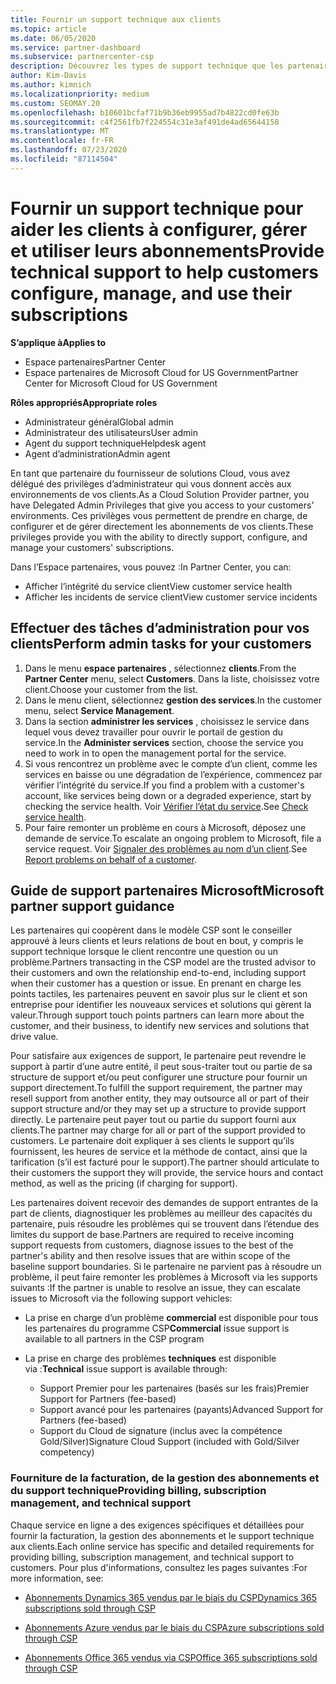 ```yaml
---
title: Fournir un support technique aux clients
ms.topic: article
ms.date: 06/05/2020
ms.service: partner-dashboard
ms.subservice: partnercenter-csp
description: Découvrez les types de support technique que les partenaires du programme fournisseur de solutions peuvent offrir à leurs clients.
author: Kim-Davis
ms.author: kimnich
ms.localizationpriority: medium
ms.custom: SEOMAY.20
ms.openlocfilehash: b10601bcfaf71b9b36eb9955ad7b4822cd0fe63b
ms.sourcegitcommit: c4f2561fb7f224554c31e3af491de4ad65644158
ms.translationtype: MT
ms.contentlocale: fr-FR
ms.lasthandoff: 07/23/2020
ms.locfileid: "87114504"
---
```

# <a name="provide-technical-support-to-help-customers-configure-manage-and-use-their-subscriptions"></a><span data-ttu-id="c5661-103">Fournir un support technique pour aider les clients à configurer, gérer et utiliser leurs abonnements</span><span class="sxs-lookup"><span data-stu-id="c5661-103">Provide technical support to help customers configure, manage, and use their subscriptions</span></span>

<span data-ttu-id="c5661-104">**S’applique à**</span><span class="sxs-lookup"><span data-stu-id="c5661-104">**Applies to**</span></span>

- <span data-ttu-id="c5661-105">Espace partenaires</span><span class="sxs-lookup"><span data-stu-id="c5661-105">Partner Center</span></span>
- <span data-ttu-id="c5661-106">Espace partenaires de Microsoft Cloud for US Government</span><span class="sxs-lookup"><span data-stu-id="c5661-106">Partner Center for Microsoft Cloud for US Government</span></span>

<span data-ttu-id="c5661-107">**Rôles appropriés**</span><span class="sxs-lookup"><span data-stu-id="c5661-107">**Appropriate roles**</span></span>
- <span data-ttu-id="c5661-108">Administrateur général</span><span class="sxs-lookup"><span data-stu-id="c5661-108">Global admin</span></span>
- <span data-ttu-id="c5661-109">Administrateur des utilisateurs</span><span class="sxs-lookup"><span data-stu-id="c5661-109">User admin</span></span>
- <span data-ttu-id="c5661-110">Agent du support technique</span><span class="sxs-lookup"><span data-stu-id="c5661-110">Helpdesk agent</span></span>
- <span data-ttu-id="c5661-111">Agent d’administration</span><span class="sxs-lookup"><span data-stu-id="c5661-111">Admin agent</span></span>

<span data-ttu-id="c5661-112">En tant que partenaire du fournisseur de solutions Cloud, vous avez délégué des privilèges d’administrateur qui vous donnent accès aux environnements de vos clients.</span><span class="sxs-lookup"><span data-stu-id="c5661-112">As a Cloud Solution Provider partner, you have Delegated Admin Privileges that give you access to your customers' environments.</span></span> <span data-ttu-id="c5661-113">Ces privilèges vous permettent de prendre en charge, de configurer et de gérer directement les abonnements de vos clients.</span><span class="sxs-lookup"><span data-stu-id="c5661-113">These privileges provide you with the ability to directly support, configure, and manage your customers' subscriptions.</span></span>

<span data-ttu-id="c5661-114">Dans l’Espace partenaires, vous pouvez&nbsp;:</span><span class="sxs-lookup"><span data-stu-id="c5661-114">In Partner Center, you can:</span></span>

- <span data-ttu-id="c5661-115">Afficher l’intégrité du service client</span><span class="sxs-lookup"><span data-stu-id="c5661-115">View customer service health</span></span>
- <span data-ttu-id="c5661-116">Afficher les incidents de service client</span><span class="sxs-lookup"><span data-stu-id="c5661-116">View customer service incidents</span></span>

## <a name="perform-admin-tasks-for-your-customers"></a><span data-ttu-id="c5661-117">Effectuer des tâches d’administration pour vos clients</span><span class="sxs-lookup"><span data-stu-id="c5661-117">Perform admin tasks for your customers</span></span>

1. <span data-ttu-id="c5661-118">Dans le menu **espace partenaires** , sélectionnez **clients**.</span><span class="sxs-lookup"><span data-stu-id="c5661-118">From the **Partner Center** menu, select **Customers**.</span></span> <span data-ttu-id="c5661-119">Dans la liste, choisissez votre client.</span><span class="sxs-lookup"><span data-stu-id="c5661-119">Choose your customer from the list.</span></span>
2. <span data-ttu-id="c5661-120">Dans le menu client, sélectionnez **gestion des services**.</span><span class="sxs-lookup"><span data-stu-id="c5661-120">In the customer menu, select **Service Management**.</span></span>
3. <span data-ttu-id="c5661-121">Dans la section **administrer les services** , choisissez le service dans lequel vous devez travailler pour ouvrir le portail de gestion du service.</span><span class="sxs-lookup"><span data-stu-id="c5661-121">In the **Administer services** section, choose the service you need to work in to open the management portal for the service.</span></span>
4. <span data-ttu-id="c5661-122">Si vous rencontrez un problème avec le compte d’un client, comme les services en baisse ou une dégradation de l’expérience, commencez par vérifier l’intégrité du service.</span><span class="sxs-lookup"><span data-stu-id="c5661-122">If you find a problem with a customer's account, like services being down or a degraded experience, start by checking the service health.</span></span> <span data-ttu-id="c5661-123">Voir [Vérifier l’état du service](check-service-health.md).</span><span class="sxs-lookup"><span data-stu-id="c5661-123">See [Check service health](check-service-health.md).</span></span>
5. <span data-ttu-id="c5661-124">Pour faire remonter un problème en cours à Microsoft, déposez une demande de service.</span><span class="sxs-lookup"><span data-stu-id="c5661-124">To escalate an ongoing problem to Microsoft, file a service request.</span></span> <span data-ttu-id="c5661-125">Voir [Signaler des problèmes au nom d’un client](report-problems-on-behalf-of-a-customer.md).</span><span class="sxs-lookup"><span data-stu-id="c5661-125">See [Report problems on behalf of a customer](report-problems-on-behalf-of-a-customer.md).</span></span>

## <a name="microsoft-partner-support-guidance"></a><span data-ttu-id="c5661-126">Guide de support partenaires Microsoft</span><span class="sxs-lookup"><span data-stu-id="c5661-126">Microsoft partner support guidance</span></span>

<span data-ttu-id="c5661-127">Les partenaires qui coopèrent dans le modèle CSP sont le conseiller approuvé à leurs clients et leurs relations de bout en bout, y compris le support technique lorsque le client rencontre une question ou un problème.</span><span class="sxs-lookup"><span data-stu-id="c5661-127">Partners transacting in the CSP model are the trusted advisor to their customers and own the relationship end-to-end, including support when their customer has a question or issue.</span></span> <span data-ttu-id="c5661-128">En prenant en charge les points tactiles, les partenaires peuvent en savoir plus sur le client et son entreprise pour identifier les nouveaux services et solutions qui gèrent la valeur.</span><span class="sxs-lookup"><span data-stu-id="c5661-128">Through support touch points partners can learn more about the customer, and their business, to identify new services and solutions that drive value.</span></span>

<span data-ttu-id="c5661-129">Pour satisfaire aux exigences de support, le partenaire peut revendre le support à partir d’une autre entité, il peut sous-traiter tout ou partie de sa structure de support et/ou peut configurer une structure pour fournir un support directement.</span><span class="sxs-lookup"><span data-stu-id="c5661-129">To fulfill the support requirement, the partner may resell support from another entity, they may outsource all or part of their support structure and/or they may set up a structure to provide support directly.</span></span>  <span data-ttu-id="c5661-130">Le partenaire peut payer tout ou partie du support fourni aux clients.</span><span class="sxs-lookup"><span data-stu-id="c5661-130">The partner may charge for all or part of the support provided to customers.</span></span> <span data-ttu-id="c5661-131">Le partenaire doit expliquer à ses clients le support qu’ils fournissent, les heures de service et la méthode de contact, ainsi que la tarification (s’il est facturé pour le support).</span><span class="sxs-lookup"><span data-stu-id="c5661-131">The partner should articulate to their customers the support they will provide, the service hours and contact method, as well as the pricing (if charging for support).</span></span> 

<span data-ttu-id="c5661-132">Les partenaires doivent recevoir des demandes de support entrantes de la part de clients, diagnostiquer les problèmes au meilleur des capacités du partenaire, puis résoudre les problèmes qui se trouvent dans l’étendue des limites du support de base.</span><span class="sxs-lookup"><span data-stu-id="c5661-132">Partners are required to receive incoming support requests from customers, diagnose issues to the best of the partner's ability and then resolve issues that are within scope of the baseline support boundaries.</span></span> <span data-ttu-id="c5661-133">Si le partenaire ne parvient pas à résoudre un problème, il peut faire remonter les problèmes à Microsoft via les supports suivants :</span><span class="sxs-lookup"><span data-stu-id="c5661-133">If the partner is unable to resolve an issue, they can escalate issues to Microsoft via the following support vehicles:</span></span>

- <span data-ttu-id="c5661-134">La prise en charge d’un problème **commercial** est disponible pour tous les partenaires du programme CSP</span><span class="sxs-lookup"><span data-stu-id="c5661-134">**Commercial** issue support is available to all partners in the CSP program</span></span>

- <span data-ttu-id="c5661-135">La prise en charge des problèmes **techniques** est disponible via :</span><span class="sxs-lookup"><span data-stu-id="c5661-135">**Technical** issue support is available through:</span></span>

  - <span data-ttu-id="c5661-136">Support Premier pour les partenaires (basés sur les frais)</span><span class="sxs-lookup"><span data-stu-id="c5661-136">Premier Support for Partners (fee-based)</span></span>
  - <span data-ttu-id="c5661-137">Support avancé pour les partenaires (payants)</span><span class="sxs-lookup"><span data-stu-id="c5661-137">Advanced Support for Partners (fee-based)</span></span>
  - <span data-ttu-id="c5661-138">Support du Cloud de signature (inclus avec la compétence Gold/Silver)</span><span class="sxs-lookup"><span data-stu-id="c5661-138">Signature Cloud Support (included with Gold/Silver competency)</span></span>

### <a name="providing-billing-subscription-management-and-technical-support"></a><span data-ttu-id="c5661-139">Fourniture de la facturation, de la gestion des abonnements et du support technique</span><span class="sxs-lookup"><span data-stu-id="c5661-139">Providing billing, subscription management, and technical support</span></span> 

<span data-ttu-id="c5661-140">Chaque service en ligne a des exigences spécifiques et détaillées pour fournir la facturation, la gestion des abonnements et le support technique aux clients.</span><span class="sxs-lookup"><span data-stu-id="c5661-140">Each online service has specific and detailed requirements for providing billing, subscription management, and technical support to customers.</span></span> <span data-ttu-id="c5661-141">Pour plus d'informations, consultez les pages suivantes :</span><span class="sxs-lookup"><span data-stu-id="c5661-141">For more information, see:</span></span>

- [<span data-ttu-id="c5661-142">Abonnements Dynamics 365 vendus par le biais du CSP</span><span class="sxs-lookup"><span data-stu-id="c5661-142">Dynamics 365 subscriptions sold through CSP</span></span>](https://www.microsoftpartnercommunity.com/t5/CSP/Microsoft-Partner-Support-Guidance/m-p/5262#M30)

- [<span data-ttu-id="c5661-143">Abonnements Azure vendus par le biais du CSP</span><span class="sxs-lookup"><span data-stu-id="c5661-143">Azure subscriptions sold through CSP</span></span>](https://www.microsoftpartnercommunity.com/t5/CSP/Microsoft-Partner-Support-Guidance/m-p/5263#M31)

- [<span data-ttu-id="c5661-144">Abonnements Office 365 vendus via CSP</span><span class="sxs-lookup"><span data-stu-id="c5661-144">Office 365 subscriptions sold through CSP</span></span>](https://www.microsoftpartnercommunity.com/t5/CSP/Microsoft-Partner-Support-Guidance/m-p/5264#M32)
